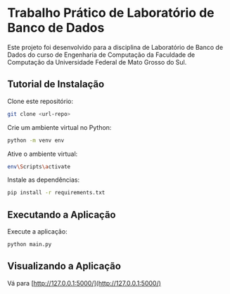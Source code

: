 # Trabalho Prático de Laboratório de Banco de Dados

Este projeto foi desenvolvido para a disciplina de Laboratório de Banco de Dados do curso de Engenharia de Computação da Faculdade de Computação da Universidade Federal de Mato Grosso do Sul.

## Tutorial de Instalação

Clone este repositório:

```bash
git clone <url-repo>
```

Crie um ambiente virtual no Python:

```bash
python -m venv env
```

Ative o ambiente virtual:

```bash
env\Scripts\activate
```

Instale as dependências:

```bash
pip install -r requirements.txt
```

## Executando a Aplicação

Execute a aplicação:

```bash
python main.py
```

## Visualizando a Aplicação

Vá para [http://127.0.0.1:5000/](http://127.0.0.1:5000/)
